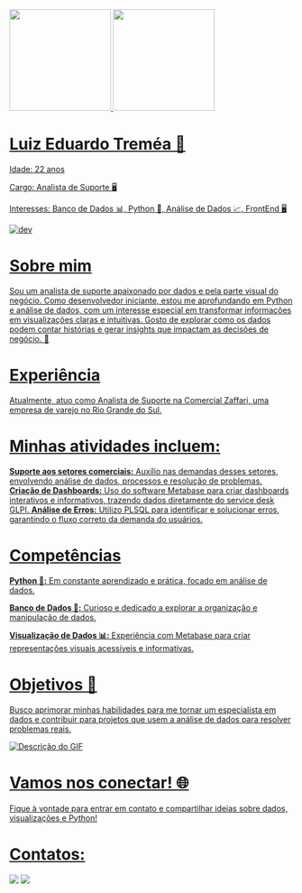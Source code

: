 <div>
<a href="https://github.com/EduTremea">
<img loading="lazy" height="180em" src="https://github-readme-stats.vercel.app/api/top-langs/?username=EduTremea&layout=compact&langs_count=7&theme=dracula"/>
<img loading="lazy" height="180em" src="https://github-readme-stats.vercel.app/api?username=EduTremea&show_icons=true&theme=dracula&include_all_commits=true&count_private=true"/>
</div>

# Luiz Eduardo Treméa 👋
<p>Idade: 22 anos
<p>Cargo: Analista de Suporte 🖥️
<p>Interesses: Banco de Dados 📊, Python 🐍, Análise de Dados 📈, FrontEnd 🖥️

![dev](https://media1.tenor.com/m/pPKOYQpTO8AAAAAd/monkey-developer.gif)


# Sobre mim
Sou um analista de suporte apaixonado por dados e pela parte visual do negócio. Como desenvolvedor iniciante, estou me aprofundando em Python e análise de dados, com um interesse especial em transformar informações em visualizações claras e intuitivas. Gosto de explorar como os dados podem contar histórias e gerar insights que impactam as decisões de negócio. 🚀

# Experiência
Atualmente, atuo como Analista de Suporte na Comercial Zaffari, uma empresa de varejo no Rio Grande do Sul. 

# Minhas atividades incluem:
**Suporte aos setores comerciais:** Auxílio nas demandas desses setores, envolvendo análise de dados, processos e resolução de problemas.
**Criação de Dashboards:** Uso do software Metabase para criar dashboards interativos e informativos, trazendo dados diretamente do service desk GLPI.
**Análise de Erros:** Utilizo PLSQL para identificar e solucionar erros, garantindo o fluxo correto da demanda do usuários.

# Competências
<p><b>Python 🐍:</b> Em constante aprendizado e prática, focado em análise de dados.
<p><b>Banco de Dados 💾:</b>  Curioso e dedicado a explorar a organização e manipulação de dados.
<p><b>Visualização de Dados 📊:</b>  Experiência com Metabase para criar representações visuais acessíveis e informativas.

# Objetivos 🎯
Busco aprimorar minhas habilidades para me tornar um especialista em dados e contribuir para projetos que usem a análise de dados para resolver problemas reais.

![Descrição do GIF](https://media1.tenor.com/m/lvLaG5hPCncAAAAd/data-analysis.gif)

# Vamos nos conectar! 🌐
Fique à vontade para entrar em contato e compartilhar ideias sobre dados, visualizações e Python!


# Contatos:

<div>
<a href="https://www.instagram.com/edu.tremea/?hl=pt-br" target="_blank"><img loading="lazy" src="https://img.shields.io/badge/-Instagram-%23E4405F?style=for-the-badge&logo=instagram&logoColor=white" target="_blank"></a>
<a href="https://www.linkedin.com/in/luiz-eduardo-trem%C3%A9a-889587234/" target="_blank"><img loading="lazy" src="https://img.shields.io/badge/-LinkedIn-%230077B5?style=for-the-badge&logo=linkedin&logoColor=white" target="_blank"></a>   
</div>


